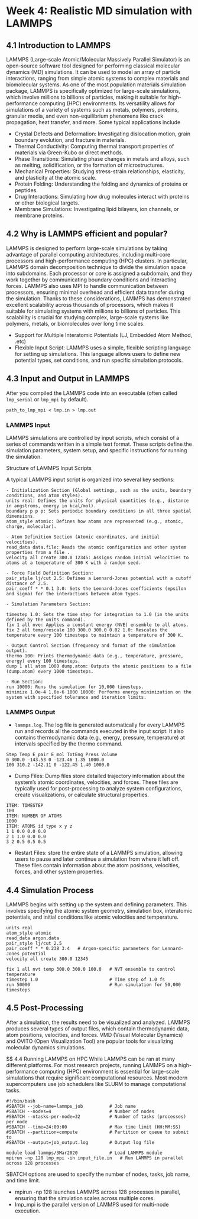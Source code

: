 # Week 4: Realistic MD simulation with LAMMPS

## 4.1 Introduction to LAMMPS
LAMMPS (Large-scale Atomic/Molecular Massively Parallel Simulator) is an open-source software tool designed for performing classical molecular dynamics (MD) simulations. It can be used to model an array of particle interactions, ranging from simple atomic systems to complex materials and biomolecular systems. As one of the most population materials simulation package, LAMMPS is specifically optimized for large-scale simulations, which involve millions to billions of particles, making it suitable for high-performance computing (HPC) environments. Its versatility allows for simulations of a variety of systems such as metals, polymers, proteins, granular media, and even non-equilibrium phenomena like crack propagation, heat transfer, and more. Some typical applications include

- Crystal Defects and Deformation: Investigating dislocation motion, grain boundary evolution, and fracture in materials.
- Thermal Conductivity: Computing thermal transport properties of materials via Green-Kubo or direct methods.
- Phase Transitions: Simulating phase changes in metals and alloys, such as melting, solidification, or the formation of microstructures.
- Mechanical Properties: Studying stress-strain relationships, elasticity, and plasticity at the atomic scale.
- Protein Folding: Understanding the folding and dynamics of proteins or peptides.
- Drug Interactions: Simulating how drug molecules interact with proteins or other biological targets.
- Membrane Simulations: Investigating lipid bilayers, ion channels, or membrane proteins.

## 4.2 Why is LAMMPS efficient and popular?
LAMMPS is designed to perform large-scale simulations by taking advantage of parallel computing architectures, including multi-core processors and high-performance computing (HPC) clusters. In particular, LAMMPS domain decomposition technique to divide the simulation space into subdomains. Each processor or core is assigned a subdomain, and they work together by communicating boundary conditions and interacting forces. LAMMPS also uses MPI to handle communication between processors, ensuring minimal overhead and efficient data transfer during the simulation. Thanks to these considerations, LAMMPS has demonstrated excellent scalability across thousands of processors, which makes it suitable for simulating systems with millions to billions of particles. This scalability is crucial for studying complex, large-scale systems like polymers, metals, or biomolecules over long time scales.

- Support for Multiple Interatomic Potentials (LJ, Embedded Atom Method, .etc)
- Flexible Input Script: LAMMPS uses a simple, flexible scripting language for setting up simulations. This language allows users to define new potential types, set conditions, and run specific simulation protocols.

## 4.3 Input and Output in LAMMPS

After you compiled the LAMMPS code into an executable (often called `lmp_serial` or `lmp_mpi` by default). 

```
path_to_lmp_mpi < lmp.in > lmp.out
```

### LAMMPS Input
LAMMPS simulations are controlled by input scripts, which consist of a series of commands written in a simple text format. These scripts define the simulation parameters, system setup, and specific instructions for running the simulation.

Structure of LAMMPS Input Scripts

A typical LAMMPS input script is organized into several key sections:
```
- Initialization Section (Global settings, such as the units, boundary conditions, and atom styles).
units real: Defines the units for physical quantities (e.g., distance in angstroms, energy in kcal/mol).
boundary p p p: Sets periodic boundary conditions in all three spatial dimensions.
atom_style atomic: Defines how atoms are represented (e.g., atomic, charge, molecular).

- Atom Definition Section (Atomic coordinates, and initial velocities).
read_data data.file: Reads the atomic configuration and other system properties from a file .
velocity all create 300.0 12345: Assigns random initial velocities to atoms at a temperature of 300 K with a random seed.

- Force Field Definition Section:
pair_style lj/cut 2.5: Defines a Lennard-Jones potential with a cutoff distance of 2.5.
pair_coeff * * 0.1 3.0: Sets the Lennard-Jones coefficients (epsilon and sigma) for the interactions between atom types.

- Simulation Parameters Section:

timestep 1.0: Sets the time step for integration to 1.0 (in the units defined by the units command).
fix 1 all nve: Applies a constant energy (NVE) ensemble to all atoms.
fix 2 all temp/rescale 100 300.0 300.0 0.02 1.0: Rescales the temperature every 100 timesteps to maintain a temperature of 300 K.

- Output Control Section (frequency and format of the simulation output).
thermo 100: Prints thermodynamic data (e.g., temperature, pressure, energy) every 100 timesteps.
dump 1 all atom 1000 dump.atom: Outputs the atomic positions to a file (dump.atom) every 1000 timesteps.

- Run Section:
run 10000: Runs the simulation for 10,000 timesteps.
minimize 1.0e-4 1.0e-6 1000 10000: Performs energy minimization on the system with specified tolerance and iteration limits.
```

### LAMMPS Output

- `lammps.log`. The log file is generated automatically for every LAMMPS run and records all the commands executed in the input script. It also contains thermodynamic data (e.g., energy, pressure, temperature) at intervals specified by the thermo command.
```
Step Temp E_pair E_mol TotEng Press Volume
0 300.0 -143.53 0 -123.46 1.35 1000.0
100 310.2 -142.11 0 -122.45 1.40 1000.0
```

- Dump Files: Dump files store detailed trajectory information about the system’s atomic coordinates, velocities, and forces. These files are typically used for post-processing to analyze system configurations, create visualizations, or calculate structural properties.

```
ITEM: TIMESTEP
100
ITEM: NUMBER OF ATOMS
1000
ITEM: ATOMS id type x y z
1 1 0.0 0.0 0.0
2 1 1.0 0.0 0.0
3 2 0.5 0.5 0.5
```

- Restart Files: store the entire state of a LAMMPS simulation, allowing users to pause and later continue a simulation from where it left off. These files contain information about the atom positions, velocities, forces, and other system properties.


## 4.4 Simulation Process

LAMMPS begins with setting up the system and defining parameters. This involves specifying the atomic system geometry, simulation box, interatomic potentials, and initial conditions like atomic velocities and temperature.

```
units real
atom_style atomic
read_data argon.data
pair_style lj/cut 2.5
pair_coeff * * 0.238 3.4   # Argon-specific parameters for Lennard-Jones potential
velocity all create 300.0 12345

fix 1 all nvt temp 300.0 300.0 100.0   # NVT ensemble to control temperature
timestep 1.0                           # Time step of 1.0 fs
run 50000                              # Run simulation for 50,000 timesteps
```

## 4.5 Post-Processing

After a simulation, the results need to be visualized and analyzed. LAMMPS produces several types of output files, which contain thermodynamic data, atom positions, velocities, and forces. VMD (Visual Molecular Dynamics) and OVITO (Open Visualization Tool) are popular tools for visualizing molecular dynamics simulations.

$$ 4.4 Running LAMMPS on HPC
While LAMMPS can be ran at many different platforms. For most research projects, running LAMMPS on a high-performance computing (HPC) environment is essential for large-scale simulations that require significant computational resources. Most modern supercomputers use job schedulers like SLURM to manage computational tasks.

```
#!/bin/bash
#SBATCH --job-name=lammps_job          # Job name
#SBATCH --nodes=4                      # Number of nodes
#SBATCH --ntasks-per-node=32           # Number of tasks (processes) per node
#SBATCH --time=24:00:00                # Max time limit (HH:MM:SS)
#SBATCH --partition=compute            # Partition or queue to submit to
#SBATCH --output=job_output.log        # Output log file

module load lammps/3Mar2020            # Load LAMMPS module
mpirun -np 128 lmp_mpi -in input_file.in   # Run LAMMPS in parallel across 128 processes
```

SBATCH options are used to specify the number of nodes, tasks, job name, and time limit.

- mpirun -np 128 launches LAMMPS across 128 processes in parallel, ensuring that the simulation scales across multiple cores.
- lmp_mpi is the parallel version of LAMMPS used for multi-node execution.


